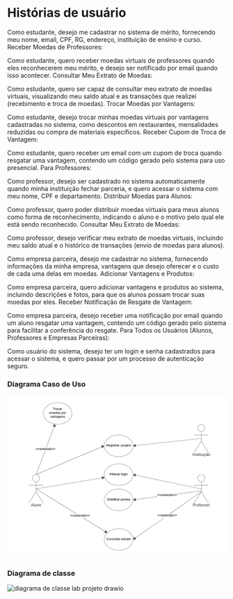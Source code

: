 # Histórias de usuário
Como estudante, desejo me cadastrar no sistema de mérito, fornecendo meu nome, email, CPF, RG, endereço, instituição de ensino e curso.
Receber Moedas de Professores:

Como estudante, quero receber moedas virtuais de professores quando eles reconhecerem meu mérito, e desejo ser notificado por email quando isso acontecer.
Consultar Meu Extrato de Moedas:

Como estudante, quero ser capaz de consultar meu extrato de moedas virtuais, visualizando meu saldo atual e as transações que realizei (recebimento e troca de moedas).
Trocar Moedas por Vantagens:

Como estudante, desejo trocar minhas moedas virtuais por vantagens cadastradas no sistema, como descontos em restaurantes, mensalidades reduzidas ou compra de materiais específicos.
Receber Cupom de Troca de Vantagem:

Como estudante, quero receber um email com um cupom de troca quando resgatar uma vantagem, contendo um código gerado pelo sistema para uso presencial.
Para Professores:

Como professor, desejo ser cadastrado no sistema automaticamente quando minha instituição fechar parceria, e quero acessar o sistema com meu nome, CPF e departamento.
Distribuir Moedas para Alunos:

Como professor, quero poder distribuir moedas virtuais para meus alunos como forma de reconhecimento, indicando o aluno e o motivo pelo qual ele está sendo reconhecido.
Consultar Meu Extrato de Moedas:

Como professor, desejo verificar meu extrato de moedas virtuais, incluindo meu saldo atual e o histórico de transações (envio de moedas para alunos).

Como empresa parceira, desejo me cadastrar no sistema, fornecendo informações da minha empresa, vantagens que desejo oferecer e o custo de cada uma delas em moedas.
Adicionar Vantagens e Produtos:

Como empresa parceira, quero adicionar vantagens e produtos ao sistema, incluindo descrições e fotos, para que os alunos possam trocar suas moedas por eles.
Receber Notificação de Resgate de Vantagem:

Como empresa parceira, desejo receber uma notificação por email quando um aluno resgatar uma vantagem, contendo um código gerado pelo sistema para facilitar a conferência do resgate.
Para Todos os Usuários (Alunos, Professores e Empresas Parceiras):

Como usuário do sistema, desejo ter um login e senha cadastrados para acessar o sistema, e quero passar por um processo de autenticação seguro.

### Diagrama Caso de Uso

![Diagrama de Caso de Uso](Diagramadecasodeuso.png)
### Diagrama de classe
![diagrama de classe lab projeto drawio](https://github.com/pucmg-2023-02-lds-g5/Projeto-3/assets/99293679/c74fb224-1e79-45ff-9910-14409f93168e)
